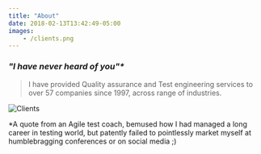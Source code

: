 ```yaml
---
title: "About"
date: 2018-02-13T13:42:49-05:00
images:
    - /clients.png
---
```

### _"I have never heard of you"*_

> I have provided Quality assurance and Test engineering services to over 57 companies since 1997, across range of industries.

![Clients](/clients.png)

*A quote from an Agile test coach, bemused how I had managed a long career in testing world, but patently failed to pointlessly market myself at humblebragging conferences or on social media ;)
